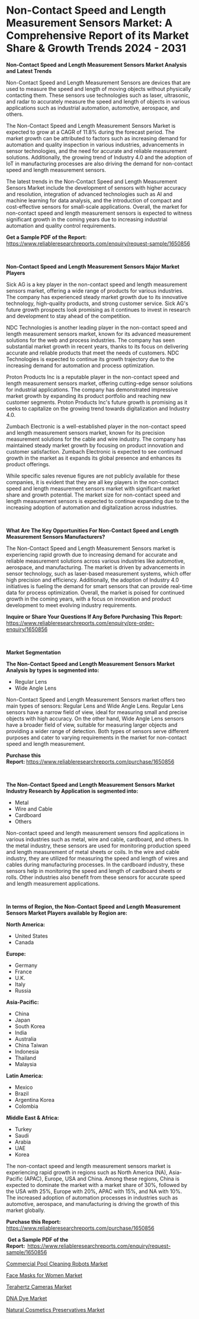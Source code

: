 <p><h1>Non-Contact Speed and Length Measurement Sensors Market: A Comprehensive Report of its Market Share & Growth Trends 2024 - 2031</h1></p><p><strong>Non-Contact Speed and Length Measurement Sensors Market Analysis and Latest Trends</strong></p>
<p><p>Non-Contact Speed and Length Measurement Sensors are devices that are used to measure the speed and length of moving objects without physically contacting them. These sensors use technologies such as laser, ultrasonic, and radar to accurately measure the speed and length of objects in various applications such as industrial automation, automotive, aerospace, and others.</p><p>The Non-Contact Speed and Length Measurement Sensors Market is expected to grow at a CAGR of 11.8% during the forecast period. The market growth can be attributed to factors such as increasing demand for automation and quality inspection in various industries, advancements in sensor technologies, and the need for accurate and reliable measurement solutions. Additionally, the growing trend of Industry 4.0 and the adoption of IoT in manufacturing processes are also driving the demand for non-contact speed and length measurement sensors.</p><p>The latest trends in the Non-Contact Speed and Length Measurement Sensors Market include the development of sensors with higher accuracy and resolution, integration of advanced technologies such as AI and machine learning for data analysis, and the introduction of compact and cost-effective sensors for small-scale applications. Overall, the market for non-contact speed and length measurement sensors is expected to witness significant growth in the coming years due to increasing industrial automation and quality control requirements.</p></p>
<p><strong>Get a Sample PDF of the Report:&nbsp;</strong> <a href="https://www.reliableresearchreports.com/enquiry/request-sample/1650856">https://www.reliableresearchreports.com/enquiry/request-sample/1650856</a></p>
<p>&nbsp;</p>
<p><strong>Non-Contact Speed and Length Measurement Sensors Major Market Players</strong></p>
<p><p>Sick AG is a key player in the non-contact speed and length measurement sensors market, offering a wide range of products for various industries. The company has experienced steady market growth due to its innovative technology, high-quality products, and strong customer service. Sick AG's future growth prospects look promising as it continues to invest in research and development to stay ahead of the competition.</p><p>NDC Technologies is another leading player in the non-contact speed and length measurement sensors market, known for its advanced measurement solutions for the web and process industries. The company has seen substantial market growth in recent years, thanks to its focus on delivering accurate and reliable products that meet the needs of customers. NDC Technologies is expected to continue its growth trajectory due to the increasing demand for automation and process optimization.</p><p>Proton Products Inc is a reputable player in the non-contact speed and length measurement sensors market, offering cutting-edge sensor solutions for industrial applications. The company has demonstrated impressive market growth by expanding its product portfolio and reaching new customer segments. Proton Products Inc's future growth is promising as it seeks to capitalize on the growing trend towards digitalization and Industry 4.0.</p><p>Zumbach Electronic is a well-established player in the non-contact speed and length measurement sensors market, known for its precision measurement solutions for the cable and wire industry. The company has maintained steady market growth by focusing on product innovation and customer satisfaction. Zumbach Electronic is expected to see continued growth in the market as it expands its global presence and enhances its product offerings.</p><p>While specific sales revenue figures are not publicly available for these companies, it is evident that they are all key players in the non-contact speed and length measurement sensors market with significant market share and growth potential. The market size for non-contact speed and length measurement sensors is expected to continue expanding due to the increasing adoption of automation and digitalization across industries.</p></p>
<p>&nbsp;</p>
<p><strong>What Are The Key Opportunities For Non-Contact Speed and Length Measurement Sensors Manufacturers?</strong></p>
<p><p>The Non-Contact Speed and Length Measurement Sensors market is experiencing rapid growth due to increasing demand for accurate and reliable measurement solutions across various industries like automotive, aerospace, and manufacturing. The market is driven by advancements in sensor technology, such as laser-based measurement systems, which offer high precision and efficiency. Additionally, the adoption of Industry 4.0 initiatives is fueling the demand for smart sensors that can provide real-time data for process optimization. Overall, the market is poised for continued growth in the coming years, with a focus on innovation and product development to meet evolving industry requirements.</p></p>
<p><strong>Inquire or Share Your Questions If Any Before Purchasing This Report:</strong> <a href="https://www.reliableresearchreports.com/enquiry/pre-order-enquiry/1650856">https://www.reliableresearchreports.com/enquiry/pre-order-enquiry/1650856</a></p>
<p>&nbsp;</p>
<p><strong>Market Segmentation</strong></p>
<p><strong>The Non-Contact Speed and Length Measurement Sensors Market Analysis by types is segmented into:</strong></p>
<p><ul><li>Regular Lens</li><li>Wide Angle Lens</li></ul></p>
<p><p>Non-Contact Speed and Length Measurement Sensors market offers two main types of sensors: Regular Lens and Wide Angle Lens. Regular Lens sensors have a narrow field of view, ideal for measuring small and precise objects with high accuracy. On the other hand, Wide Angle Lens sensors have a broader field of view, suitable for measuring larger objects and providing a wider range of detection. Both types of sensors serve different purposes and cater to varying requirements in the market for non-contact speed and length measurement.</p></p>
<p><strong>Purchase this Report:&nbsp;</strong><a href="https://www.reliableresearchreports.com/purchase/1650856">https://www.reliableresearchreports.com/purchase/1650856</a></p>
<p>&nbsp;</p>
<p><strong>The Non-Contact Speed and Length Measurement Sensors Market Industry Research by Application is segmented into:</strong></p>
<p><ul><li>Metal</li><li>Wire and Cable</li><li>Cardboard</li><li>Others</li></ul></p>
<p><p>Non-contact speed and length measurement sensors find applications in various industries such as metal, wire and cable, cardboard, and others. In the metal industry, these sensors are used for monitoring production speed and length measurement of metal sheets or coils. In the wire and cable industry, they are utilized for measuring the speed and length of wires and cables during manufacturing processes. In the cardboard industry, these sensors help in monitoring the speed and length of cardboard sheets or rolls. Other industries also benefit from these sensors for accurate speed and length measurement applications.</p></p>
<p>&nbsp;</p>
<p><strong>In terms of Region, the Non-Contact Speed and Length Measurement Sensors Market Players available by Region are:</strong></p>
<p>
    <p> <strong> North America: </strong>
        <ul>
            <li>United States</li>
            <li>Canada</li>
        </ul>
        </p> 
    <p> <strong> Europe: </strong>
        <ul>
            <li>Germany</li>
            <li>France</li>
            <li>U.K.</li>
            <li>Italy</li>
            <li>Russia</li>
        </ul>
        </p> 
    <p> <strong> Asia-Pacific: </strong>
        <ul>
            <li>China</li>
            <li>Japan</li>
            <li>South Korea</li>
            <li>India</li>
            <li>Australia</li>
            <li>China Taiwan</li>
            <li>Indonesia</li>
            <li>Thailand</li>
            <li>Malaysia</li>
        </ul>
        </p> 
    <p> <strong> Latin America: </strong>
        <ul>
            <li>Mexico</li>
            <li>Brazil</li>
            <li>Argentina Korea</li>
            <li>Colombia</li>
        </ul>
        </p> 
    <p> <strong> Middle East & Africa: </strong>
        <ul>
            <li>Turkey</li>
            <li>Saudi</li>
            <li>Arabia</li>
            <li>UAE</li>
            <li>Korea</li>
        </ul>
    </p>
    </p>
<p><p>The non-contact speed and length measurement sensors market is experiencing rapid growth in regions such as North America (NA), Asia-Pacific (APAC), Europe, USA and China. Among these regions, China is expected to dominate the market with a market share of 30%, followed by the USA with 25%, Europe with 20%, APAC with 15%, and NA with 10%. The increased adoption of automation processes in industries such as automotive, aerospace, and manufacturing is driving the growth of this market globally.</p></p>
<p><strong>Purchase this Report: </strong><a href="https://www.reliableresearchreports.com/purchase/1650856">https://www.reliableresearchreports.com/purchase/1650856</a></p>
<p>&nbsp;<strong>Get a Sample PDF of the Report:&nbsp;&nbsp;</strong><a href="https://www.reliableresearchreports.com/enquiry/request-sample/1650856">https://www.reliableresearchreports.com/enquiry/request-sample/1650856</a></p>
<p><strong></strong></p>
<p><p><a href="https://github.com/okotobwrhuteie/Market-Research-Report-List-1/blob/main/commercial-pool-cleaning-robots-market.md">Commercial Pool Cleaning Robots Market</a></p><p><a href="https://github.com/ashepherd82/Market-Research-Report-List-3/blob/main/face-masks-for-women-market.md">Face Masks for Women Market</a></p><p><a href="https://issuu.com/reportprime-2/docs/terahertz-cameras-market-size-2030.pptx">Terahertz Cameras Market</a></p><p><a href="https://medium.com/@alexanderfranklin766/dna-dye-market-report-reveals-the-latest-trends-and-growth-opportunities-of-this-market-4cf17e07354c">DNA Dye Market</a></p><p><a href="https://issuu.com/reportprime-2/docs/natural-cosmetics-preservatives-market-size-2030.p">Natural Cosmetics Preservatives Market</a></p></p>